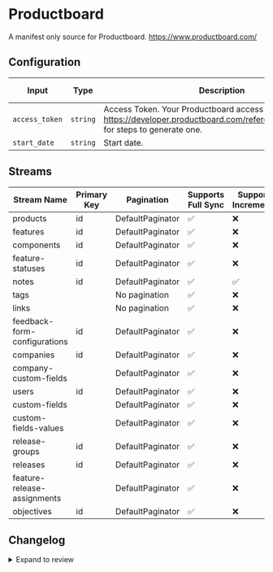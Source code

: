# Productboard
A manifest only source for Productboard. https://www.productboard.com/

## Configuration

| Input | Type | Description | Default Value |
|-------|------|-------------|---------------|
| `access_token` | `string` | Access Token. Your Productboard access token. See https://developer.productboard.com/reference/authentication for steps to generate one. |  |
| `start_date` | `string` | Start date.  |  |

## Streams
| Stream Name | Primary Key | Pagination | Supports Full Sync | Supports Incremental |
|-------------|-------------|------------|---------------------|----------------------|
| products | id | DefaultPaginator | ✅ |  ❌  |
| features | id | DefaultPaginator | ✅ |  ❌  |
| components | id | DefaultPaginator | ✅ |  ❌  |
| feature-statuses | id | DefaultPaginator | ✅ |  ❌  |
| notes | id | DefaultPaginator | ✅ |  ✅  |
| tags |  | No pagination | ✅ |  ❌  |
| links |  | No pagination | ✅ |  ❌  |
| feedback-form-configurations | id | DefaultPaginator | ✅ |  ❌  |
| companies | id | DefaultPaginator | ✅ |  ❌  |
| company-custom-fields |  | DefaultPaginator | ✅ |  ❌  |
| users | id | DefaultPaginator | ✅ |  ❌  |
| custom-fields |  | DefaultPaginator | ✅ |  ❌  |
| custom-fields-values |  | DefaultPaginator | ✅ |  ❌  |
| release-groups | id | DefaultPaginator | ✅ |  ❌  |
| releases | id | DefaultPaginator | ✅ |  ❌  |
| feature-release-assignments |  | DefaultPaginator | ✅ |  ❌  |
| objectives | id | DefaultPaginator | ✅ |  ❌  |

## Changelog

<details>
  <summary>Expand to review</summary>

| Version          | Date       | Subject        |
|------------------|------------|----------------|
| 0.0.1 | 2024-09-13 | Initial release by [@pabloescoder](https://github.com/pabloescoder) via Connector Builder|

</details>